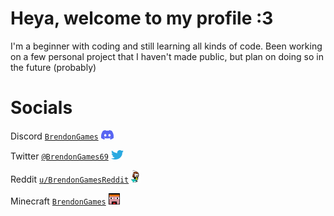 # Heya, welcome to my profile :3

I'm a beginner with coding and still learning all kinds of code. Been working on a few personal project that I haven't made public, but plan on doing so in the future (probably)

# Socials
Discord <a href="https://discord.com/users/457458285340262411" target="_blank">`BrendonGames`</a> <img src="https://raw.githubusercontent.com/BrendonGames/BrendonGames/refs/heads/main/DiscordLogo.png" width="20" height="15">

Twitter <a href="https://x.com/BrendonGames69" target="_blank">`@BrendonGames69`</a> <img src="https://raw.githubusercontent.com/BrendonGames/BrendonGames/refs/heads/main/TwitterLogo.png" width="20" height="15">

Reddit <a href="https://www.reddit.com/user/BrendonGamesReddit/" target="_blank">`u/BrendonGamesReddit`</a> <img src="https://raw.githubusercontent.com/BrendonGames/BrendonGames/refs/heads/main/RedditSnoo.png" width="auto" height="20">

Minecraft <a href="https://www.xbox.com/en-GB/play/user/BrendonGames660" target="_blank">`BrendonGames`</a> <img src="https://raw.githubusercontent.com/BrendonGames/BrendonGames/refs/heads/main/BrendonGames.png" width="auto" height="18">
